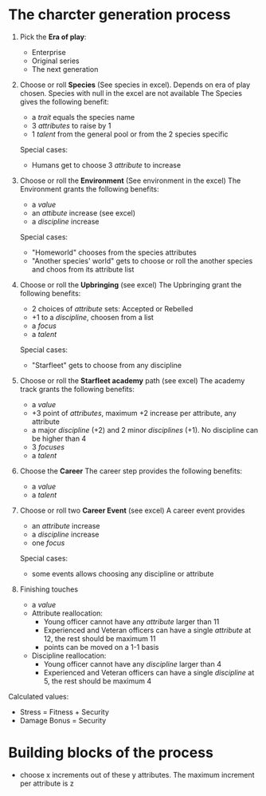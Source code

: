 # The charcter generation process

1. Pick the **Era of play**:
    - Enterprise
    - Original series
    - The next generation

2. Choose or roll **Species** (See species in excel).
    Depends on era of play chosen. Species with null in the excel are not available
    The Species gives the following benefit:
    - a *trait* equals the species name
    - 3 *attributes* to raise by 1
    - 1 *talent* from the general pool or from the 2 species specific

    Special cases: 
    - Humans get to choose 3 *attribute* to increase

3. Choose or roll the **Environment** (See environment in the excel)
    The Environment grants the following benefits:
    - a *value*
    - an *attibute* increase (see excel)
    - a *discipline* increase

    Special cases:
    - "Homeworld" chooses from the species attributes
    - "Another species' world" gets to choose or roll the another species and choos from its attribute list

4. Choose or roll the **Upbringing** (see excel)
    The Upbringing grant the following benefits:
    - 2 choices of *attribute* sets: Accepted or Rebelled
    - +1 to a *discipline*, choosen from a list
    - a *focus*
    - a *talent*

    Special cases:
    - "Starfleet" gets to choose from any discipline

5. Choose or roll the **Starfleet academy** path (see excel)
    The academy track grants the following benefits:
    - a *value*
    - +3 point of *attributes*, maximum +2 increase per attribute, any attribute
    - a major *discipline* (+2) and 2 minor *disciplines* (+1). No discipline can be higher than 4
    - 3 *focuses*
    - a *talent*

6. Choose the **Career**
    The career step provides the following benefits:
    - a *value*
    - a *talent*

7. Choose or roll two **Career Event** (see excel)
    A career event provides
    - an *attribute* increase
    - a *discipline* increase
    - one *focus*

    Special cases:
    - some events allows choosing any discipline or attribute

8. Finishing touches
    - a *value*
    - Attribute reallocation:
        - Young officer cannot have any *attribute* larger than 11
        - Experienced and Veteran officers can have a single *attribute* at 12, the rest should be maximum 11
        - points can be moved on a 1-1 basis
    - Discipline reallocation:
        - Young officer cannot have any *discipline* larger than 4
        - Experienced and Veteran officers can have a single *discipline* at 5, the rest should be maximum 4

Calculated values:
- Stress = Fitness + Security
- Damage Bonus = Security


# Building blocks of the process
- choose x increments out of these y attributes. The maximum increment per attribute is z
